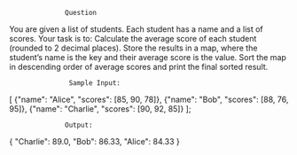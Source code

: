                   Question
You are given a list of students. Each student has a name and a list of scores. Your task is to:
Calculate the average score of each student (rounded to 2 decimal places).
Store the results in a map, where the student’s name is the key and their average score is the value.
Sort the map in descending order of average scores and print the final sorted result.

                   Sample Input:
[
{"name": "Alice", "scores": [85, 90, 78]},
{"name": "Bob", "scores": [88, 76, 95]},
{"name": "Charlie", "scores": [90, 92, 85]}
];
                  
                  Output:
{
"Charlie": 89.0,
"Bob": 86.33,
"Alice": 84.33
}
